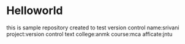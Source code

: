 # Helloworld
this is sample repository created to test version control
name:srivani
project:version control text
college:anmk
course:mca
afficate:jntu
